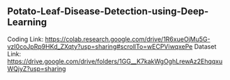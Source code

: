 ## Potato-Leaf-Disease-Detection-using-Deep-Learning
Coding Link: https://colab.research.google.com/drive/1R6xueOjMu5G-vzI0coJpRp9HKd_ZXqty?usp=sharing#scrollTo=wECPViwqxePe
Dataset Link: https://drive.google.com/drive/folders/1GG__K7kakWgOghLrewAz2EhqqxuWQjyZ?usp=sharing 
